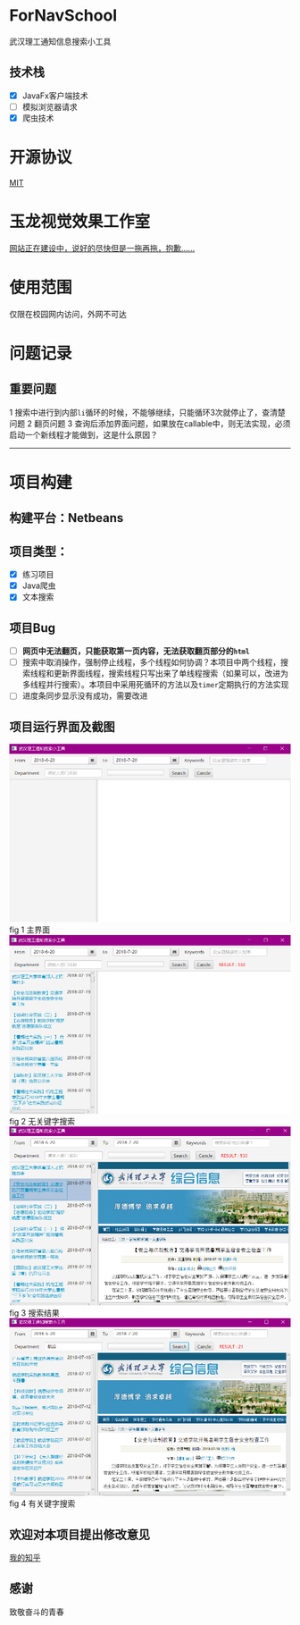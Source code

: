 # ForNavSchool
武汉理工通知信息搜索小工具

## 技术栈
- [X] JavaFx客户端技术
- [ ] 模拟浏览器请求
- [X] 爬虫技术

# 开源协议
[MIT](./LICENSE)

# 玉龙视觉效果工作室
[网站正在建设中，说好的尽快但是一拖再拖，抱歉......](https://naveron.github.io/)

# 使用范围
仅限在校园网内访问，外网不可达

# 问题记录

## 重要问题

1 搜索中进行到内部`li`循环的时候，不能够继续，只能循环3次就停止了，查清楚问题
2 翻页问题
3 查询后添加界面问题，如果放在callable中，则无法实现，必须启动一个新线程才能做到，这是什么原因？

---

# 项目构建

## 构建平台：Netbeans
## 项目类型：
- [X] 练习项目
- [X] Java爬虫
- [X] 文本搜索
## 项目Bug
- [ ] **网页中无法翻页，只能获取第一页内容，无法获取翻页部分的`html`**
- [ ] 搜索中取消操作，强制停止线程，多个线程如何协调？本项目中两个线程，搜索线程和更新界面线程，搜索线程只写出来了单线程搜索（如果可以，改进为多线程并行搜索）。本项目中采用死循环的方法以及`timer`定期执行的方法实现
- [ ] 进度条同步显示没有成功，需要改进
## 项目运行界面及截图
![](./main.png)
fig 1 主界面
![](./search.png)
fig 2 无关键字搜索
![](./result.png)
fig 3 搜索结果
![](./special.png)
fig 4 有关键字搜索

## 欢迎对本项目提出修改意见

[我的知乎](https://www.zhihu.com/people/wang2046783134/activities)

## 感谢
致敬奋斗的青春



